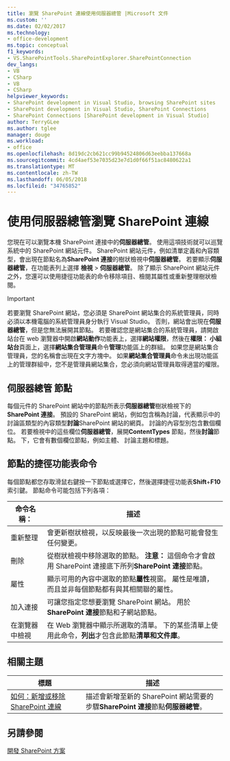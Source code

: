 ```yaml
---
title: 瀏覽 SharePoint 連線使用伺服器總管 |Microsoft 文件
ms.custom: ''
ms.date: 02/02/2017
ms.technology:
- office-development
ms.topic: conceptual
f1_keywords:
- VS.SharePointTools.SharePointExplorer.SharePointConnection
dev_langs:
- VB
- CSharp
- VB
- CSharp
helpviewer_keywords:
- SharePoint development in Visual Studio, browsing SharePoint sites
- SharePoint development in Visual Studio, SharePoint Connections
- SharePoint Connections [SharePoint development in Visual Studio]
author: TerryGLee
ms.author: tglee
manager: douge
ms.workload:
- office
ms.openlocfilehash: 8d19dc2cb621cc99b94524806d63eebba137668a
ms.sourcegitcommit: 4cd4aef53e7035d23e7d1d0f66f51ac8480622a1
ms.translationtype: MT
ms.contentlocale: zh-TW
ms.lasthandoff: 06/05/2018
ms.locfileid: "34765852"
---
```

# <a name="browse-sharepoint-connections-by-using-server-explorer"></a>使用伺服器總管瀏覽 SharePoint 連線
  您現在可以瀏覽本機 SharePoint 連接中的**伺服器總管**。 使用這項技術就可以巡覽系統中的 SharePoint 網站元件。 SharePoint 網站元件，例如清單定義和內容類型，會出現在節點名為**SharePoint 連接**的樹狀檢視中**伺服器總管**。 若要顯示**伺服器總管**，在功能表列上選擇 **檢視** > **伺服器總管**。 除了顯示 SharePoint 網站元件之外，您還可以使用捷徑功能表的命令移除項目、檢閱其屬性或重新整理樹狀檢閱。  
  
> [!IMPORTANT]  
>  若要瀏覽 SharePoint 網站，您必須是 SharePoint 網站集合的系統管理員，同時必須以本機電腦的系統管理員身分執行 Visual Studio。 否則，網站會出現在**伺服器總管**，但是您無法展開其節點。 若要確認您是網站集合的系統管理員，請開啟站台在 web 瀏覽器中開啟**網站動作**功能表上，選擇**網站權限**，然後在**權限： 小組站台**頁面上，選擇**網站集合管理員**命令**管理**功能區上的群組。 如果您是網站集合管理員，您的名稱會出現在文字方塊中。 如果**網站集合管理員**命令未出現功能區上的管理群組中，您不是管理員網站集合，您必須向網站管理員取得適當的權限。  
  
## <a name="server-explorer-nodes"></a>伺服器總管 節點
 每個元件的 SharePoint 網站中的節點所表示**伺服器總管**樹狀檢視下的**SharePoint 連接**。 預設的 SharePoint 網站，例如包含稱為討論，代表顯示中的討論區類型的內容類型**討論**SharePoint 網站的網頁。 討論的內容型別包含數個欄位。 若要檢視中的這些欄位**伺服器總管**，展開**ContentTypes**  節點，然後**討論**節點。 下，它會有數個欄位節點，例如主體、 討論主題和標題。  
  
## <a name="node-shortcut-menu-commands"></a>節點的捷徑功能表命令
 每個節點都您存取滑鼠右鍵按一下節點或選擇它，然後選擇捷徑功能表**Shift**+**F10**索引鍵。 節點命令可能包括下列各項：  
  
|命令名稱：|描述|  
|------------------|-----------------|  
|重新整理|會更新樹狀檢視，以反映最後一次出現的節點可能會發生任何變更。|  
|刪除|從樹狀檢視中移除選取的節點。 **注意：** 這個命令才會啟用 SharePoint 連接底下所列**SharePoint 連接**節點。|  
|屬性|顯示可用的內容中選取的節點**屬性**視窗。 屬性是唯讀，而且並非每個節點都有與其相關聯的屬性。|  
|加入連接|可讓您指定您想要瀏覽 SharePoint 網站。 用於**SharePoint 連接**節點和子網站節點。|  
|在瀏覽器中檢視|在 Web 瀏覽器中顯示所選取的清單。 下的某些清單上使用此命令，**列出**才包含此節點**清單和文件庫**。|  
  
## <a name="related-topics"></a>相關主題
  
|標題|描述|  
|-----------|-----------------|  
|[如何：新增或移除 SharePoint 連線](../sharepoint/how-to-add-or-remove-sharepoint-connections.md)|描述會新增至新的 SharePoint 網站需要的步驟**SharePoint 連接**節點**伺服器總管**。|  
  
## <a name="see-also"></a>另請參閱
 [開發 SharePoint 方案](../sharepoint/developing-sharepoint-solutions.md)  
  
 